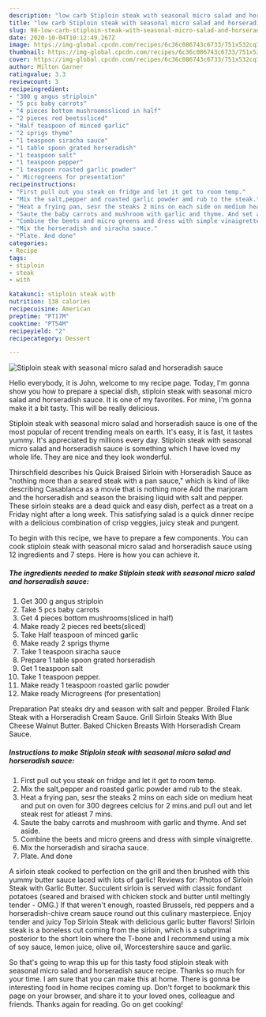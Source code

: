 ```yaml
---
description: "low carb Stiploin steak with seasonal micro salad and horseradish sauce | how to make the best Stiploin steak with seasonal micro salad and horseradish sauce"
title: "low carb Stiploin steak with seasonal micro salad and horseradish sauce | how to make the best Stiploin steak with seasonal micro salad and horseradish sauce"
slug: 98-low-carb-stiploin-steak-with-seasonal-micro-salad-and-horseradish-sauce-how-to-make-the-best-stiploin-steak-with-seasonal-micro-salad-and-horseradish-sauce
date: 2020-10-04T10:12:49.267Z
image: https://img-global.cpcdn.com/recipes/6c36c086743c6733/751x532cq70/stiploin-steak-with-seasonal-micro-salad-and-horseradish-sauce-recipe-main-photo.jpg
thumbnail: https://img-global.cpcdn.com/recipes/6c36c086743c6733/751x532cq70/stiploin-steak-with-seasonal-micro-salad-and-horseradish-sauce-recipe-main-photo.jpg
cover: https://img-global.cpcdn.com/recipes/6c36c086743c6733/751x532cq70/stiploin-steak-with-seasonal-micro-salad-and-horseradish-sauce-recipe-main-photo.jpg
author: Milton Garner
ratingvalue: 3.3
reviewcount: 3
recipeingredient:
- "300 g angus striploin"
- "5 pcs baby carrots"
- "4 pieces bottom mushroomssliced in half"
- "2 pieces red beetssliced"
- "Half teaspoon of minced garlic"
- "2 sprigs thyme"
- "1 teaspoon siracha sauce"
- "1 table spoon grated horseradish"
- "1 teaspoon salt"
- "1 teaspoon pepper"
- "1 teaspoon roasted garlic powder"
- " Microgreens for presentation"
recipeinstructions:
- "First pull out you steak on fridge and let it get to room temp."
- "Mix the salt,pepper and roasted garlic powder amd rub to the steak."
- "Heat a frying pan, sesr the steaks 2 mins on each side on medium heat and put on oven for 300 degrees celcius for 2 mins.and pull out and let steak rest for atleast 7 mins."
- "Saute the baby carrots and mushroom with garlic and thyme. And set aside."
- "Combine the beets and micro greens and dress with simple vinaigrette."
- "Mix the horseradish and siracha sauce."
- "Plate. And done"
categories:
- Recipe
tags:
- stiploin
- steak
- with

katakunci: stiploin steak with 
nutrition: 138 calories
recipecuisine: American
preptime: "PT17M"
cooktime: "PT54M"
recipeyield: "2"
recipecategory: Dessert

---
```



![Stiploin steak with seasonal micro salad and horseradish sauce](https://img-global.cpcdn.com/recipes/6c36c086743c6733/751x532cq70/stiploin-steak-with-seasonal-micro-salad-and-horseradish-sauce-recipe-main-photo.jpg)

Hello everybody, it is John, welcome to my recipe page. Today, I'm gonna show you how to prepare a special dish, stiploin steak with seasonal micro salad and horseradish sauce. It is one of my favorites. For mine, I'm gonna make it a bit tasty. This will be really delicious.

Stiploin steak with seasonal micro salad and horseradish sauce is one of the most popular of recent trending meals on earth. It's easy, it is fast, it tastes yummy. It's appreciated by millions every day. Stiploin steak with seasonal micro salad and horseradish sauce is something which I have loved my whole life. They are nice and they look wonderful.

Thirschfield describes his Quick Braised Sirloin with Horseradish Sauce as &#34;nothing more than a seared steak with a pan sauce,&#34; which is kind of like describing Casablanca as a movie that is nothing more Add the marjoram and the horseradish and season the braising liquid with salt and pepper. These sirloin steaks are a dead quick and easy dish, perfect as a treat on a Friday night after a long week. This satisfying salad is a quick dinner recipe with a delicious combination of crisp veggies, juicy steak and pungent.


To begin with this recipe, we have to prepare a few components. You can cook stiploin steak with seasonal micro salad and horseradish sauce using 12 ingredients and 7 steps. Here is how you can achieve it.

<!--inarticleads1-->

##### The ingredients needed to make Stiploin steak with seasonal micro salad and horseradish sauce:

1. Get 300 g angus striploin
1. Take 5 pcs baby carrots
1. Get 4 pieces bottom mushrooms(sliced in half)
1. Make ready 2 pieces red beets(sliced)
1. Take Half teaspoon of minced garlic
1. Make ready 2 sprigs thyme
1. Take 1 teaspoon siracha sauce
1. Prepare 1 table spoon grated horseradish
1. Get 1 teaspoon salt
1. Take 1 teaspoon pepper.
1. Make ready 1 teaspoon roasted garlic powder
1. Make ready  Microgreens (for presentation)


Preparation Pat steaks dry and season with salt and pepper. Broiled Flank Steak with a Horseradish Cream Sauce. Grill Sirloin Steaks With Blue Cheese Walnut Butter. Baked Chicken Breasts With Horseradish Cream Sauce. 

<!--inarticleads2-->

##### Instructions to make Stiploin steak with seasonal micro salad and horseradish sauce:

1. First pull out you steak on fridge and let it get to room temp.
1. Mix the salt,pepper and roasted garlic powder amd rub to the steak.
1. Heat a frying pan, sesr the steaks 2 mins on each side on medium heat and put on oven for 300 degrees celcius for 2 mins.and pull out and let steak rest for atleast 7 mins.
1. Saute the baby carrots and mushroom with garlic and thyme. And set aside.
1. Combine the beets and micro greens and dress with simple vinaigrette.
1. Mix the horseradish and siracha sauce.
1. Plate. And done


A sirloin steak cooked to perfection on the grill and then brushed with this yummy butter sauce laced with lots of garlic! Reviews for: Photos of Sirloin Steak with Garlic Butter. Succulent sirloin is served with classic fondant potatoes (seared and braised with chicken stock and butter until meltingly tender - OMG.) If that weren&#39;t enough, roasted Brussels, red peppers and a horseradish-chive cream sauce round out this culinary masterpiece. Enjoy tender and juicy Top Sirloin Steak with delicious garlic butter flavors! Sirloin steak is a boneless cut coming from the sirloin, which is a subprimal posterior to the short loin where the T-bone and I recommend using a mix of soy sauce, lemon juice, olive oil, Worcestershire sauce and garlic. 

So that's going to wrap this up for this tasty food stiploin steak with seasonal micro salad and horseradish sauce recipe. Thanks so much for your time. I am sure that you can make this at home. There is gonna be interesting food in home recipes coming up. Don't forget to bookmark this page on your browser, and share it to your loved ones, colleague and friends. Thanks again for reading. Go on get cooking!
